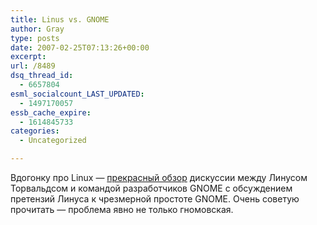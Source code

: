 ```yaml
---
title: Linus vs. GNOME
author: Gray
type: posts
date: 2007-02-25T07:13:26+00:00
excerpt:
url: /8489
dsq_thread_id:
  - 6657804
esml_socialcount_LAST_UPDATED:
  - 1497170057
essb_cache_expire:
  - 1614845733
categories:
  - Uncategorized

---
```








Вдогонку про Linux &#8212; <a href="http://www.desktoplinux.com/news/NS8745257437.html" target="_blank">прекрасный обзор</a> дискуссии между Линусом Торвальдсом и командой разработчиков GNOME с обсуждением претензий Линуса к чрезмерной простоте GNOME. Очень советую прочитать &#8212; проблема явно не только гномовская.